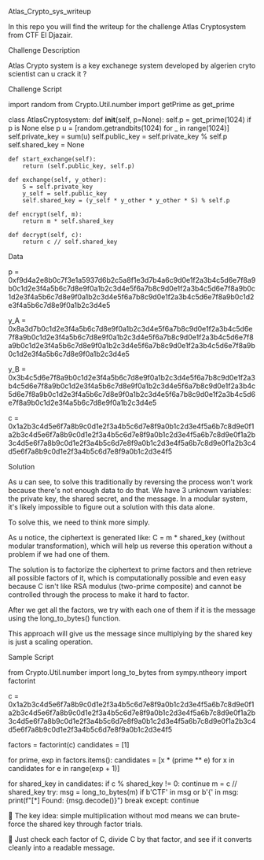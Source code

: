 Atlas_Crypto_sys_writeup

In this repo you will find the writeup for the challenge Atlas Cryptosystem from CTF El Djazair.

Challenge Description

Atlas Crypto system is a key exchanege system developed by algerien cryto scientist can u crack it ?

Challenge Script

import random
from Crypto.Util.number import getPrime as get_prime

class AtlasCryptosystem:
    def __init__(self, p=None):
        self.p = get_prime(1024) if p is None else p
        u = [random.getrandbits(1024) for _ in range(1024)]
        self.private_key = sum(u)
        self.public_key = self.private_key % self.p
        self.shared_key = None

    def start_exchange(self):
        return (self.public_key, self.p)

    def exchange(self, y_other):
        S = self.private_key
        y_self = self.public_key
        self.shared_key = (y_self * y_other * y_other * S) % self.p

    def encrypt(self, m):
        return m * self.shared_key

    def decrypt(self, c):
        return c // self.shared_key

Data

p = 0xf9d4a2e8b0c7f3e1a5937d6b2c5a8f1e3d7b4a6c9d0e1f2a3b4c5d6e7f8a9b0c1d2e3f4a5b6c7d8e9f0a1b2c3d4e5f6a7b8c9d0e1f2a3b4c5d6e7f8a9b0c1d2e3f4a5b6c7d8e9f0a1b2c3d4e5f6a7b8c9d0e1f2a3b4c5d6e7f8a9b0c1d2e3f4a5b6c7d8e9f0a1b2c3d4e5

y_A = 0x8a3d7b0c1d2e3f4a5b6c7d8e9f0a1b2c3d4e5f6a7b8c9d0e1f2a3b4c5d6e7f8a9b0c1d2e3f4a5b6c7d8e9f0a1b2c3d4e5f6a7b8c9d0e1f2a3b4c5d6e7f8a9b0c1d2e3f4a5b6c7d8e9f0a1b2c3d4e5f6a7b8c9d0e1f2a3b4c5d6e7f8a9b0c1d2e3f4a5b6c7d8e9f0a1b2c3d4e5

y_B = 0x3b4c5d6e7f8a9b0c1d2e3f4a5b6c7d8e9f0a1b2c3d4e5f6a7b8c9d0e1f2a3b4c5d6e7f8a9b0c1d2e3f4a5b6c7d8e9f0a1b2c3d4e5f6a7b8c9d0e1f2a3b4c5d6e7f8a9b0c1d2e3f4a5b6c7d8e9f0a1b2c3d4e5f6a7b8c9d0e1f2a3b4c5d6e7f8a9b0c1d2e3f4a5b6c7d8e9f0a1b2c3d4e5

c = 0x1a2b3c4d5e6f7a8b9c0d1e2f3a4b5c6d7e8f9a0b1c2d3e4f5a6b7c8d9e0f1a2b3c4d5e6f7a8b9c0d1e2f3a4b5c6d7e8f9a0b1c2d3e4f5a6b7c8d9e0f1a2b3c4d5e6f7a8b9c0d1e2f3a4b5c6d7e8f9a0b1c2d3e4f5a6b7c8d9e0f1a2b3c4d5e6f7a8b9c0d1e2f3a4b5c6d7e8f9a0b1c2d3e4f5

Solution

As u can see, to solve this traditionally by reversing the process won't work because there's not enough data to do that. We have 3 unknown variables: the private key, the shared secret, and the message. In a modular system, it's likely impossible to figure out a solution with this data alone.

To solve this, we need to think more simply.

As u notice, the ciphertext is generated like: C = m * shared_key (without modular transformation), which will help us reverse this operation without a problem if we had one of them.

The solution is to factorize the ciphertext to prime factors and then retrieve all possible factors of it, which is computationally possible and even easy because C isn't like RSA modulus (two-prime composite) and cannot be controlled through the process to make it hard to factor.

After we get all the factors, we try with each one of them if it is the message using the long_to_bytes() function.

This approach will give us the message since multiplying by the shared key is just a scaling operation.

Sample Script

from Crypto.Util.number import long_to_bytes
from sympy.ntheory import factorint

c = 0x1a2b3c4d5e6f7a8b9c0d1e2f3a4b5c6d7e8f9a0b1c2d3e4f5a6b7c8d9e0f1a2b3c4d5e6f7a8b9c0d1e2f3a4b5c6d7e8f9a0b1c2d3e4f5a6b7c8d9e0f1a2b3c4d5e6f7a8b9c0d1e2f3a4b5c6d7e8f9a0b1c2d3e4f5a6b7c8d9e0f1a2b3c4d5e6f7a8b9c0d1e2f3a4b5c6d7e8f9a0b1c2d3e4f5

factors = factorint(c)
candidates = [1]

for prime, exp in factors.items():
    candidates = [x * (prime ** e) for x in candidates for e in range(exp + 1)]

for shared_key in candidates:
    if c % shared_key != 0:
        continue
    m = c // shared_key
    try:
        msg = long_to_bytes(m)
        if b'CTF' in msg or b'{' in msg:
            print(f"[*] Found: {msg.decode()}")
            break
    except:
        continue

🧠 The key idea: simple multiplication without mod means we can brute-force the shared key through factor trials.

🔎 Just check each factor of C, divide C by that factor, and see if it converts cleanly into a readable message.
